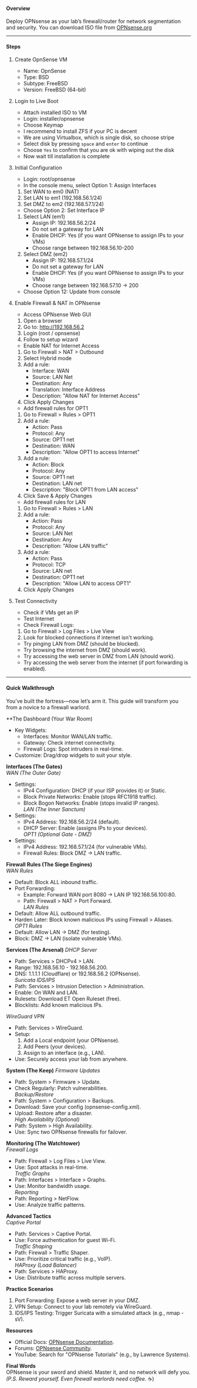 #### Overview  
Deploy OPNsense as your lab’s firewall/router for network segmentation and security.
You can download ISO file from [OPNsense.org](https://opnsense.org/)

---
#### Steps 
1. Create OpnSense VM  
   - Name: OpnSense
   - Type: BSD
   - Subtype: FreeBSD
   - Version: FreeBSD (64-bit) 

2. Login to Live Boot
   - Attach installed ISO to VM
   - Login:  installer/opnsense
   - Choose Keymap
   - I recommend to install ZFS if your PC is decent
   - We are using Virtualbox, which is single disk, so choose stripe
   - Select disk by pressing `space` and `enter` to continue
   - Choose `Yes` to confirm that you are ok with wiping out the disk
   - Now wait till installation is complete 

3. Initial Configuration  
   - Login: root/opnsense
   - In the console menu, select Option 1: Assign Interfaces  
    1. Set WAN to em0 (NAT)  
    2. Set LAN to em1 (192.168.56.1/24) 
    3. Set DMZ to em2 (192.168.57.1/24)
   -  Choose Option 2: Set Interface IP  
    1. Select LAN (em1)  
        - Assign IP: 192.168.56.2/24  
        - Do not set a gateway for LAN  
        - Enable DHCP: Yes (if you want OPNsense to assign IPs to your VMs)
        - Choose range between 192.168.56.10-200
    2. Select DMZ (em2)
        - Assign IP: 192.168.57.1/24  
        - Do not set a gateway for LAN  
        - Enable DHCP: Yes (if you want OPNsense to assign IPs to your VMs)
        - Choose range between 192.168.57.10 -> 200
   - Choose Option 12: Update from console

4. Enable Firewall & NAT in OPNsense
   - Access OPNsense Web GUI  
    1. Open a browser
    2. Go to: http://192.168.56.2  
    3. Login (root / opnsense)
    4. Follow to setup wizard
   - Enable NAT for Internet Access  
    1. Go to Firewall > NAT > Outbound  
    2. Select Hybrid mode  
    3. Add a rule:  
        - Interface: WAN  
        - Source: LAN Net  
        - Destination: Any  
        - Translation: Interface Address
        - Description: "Allow NAT for Internet Access"
    4. Click Apply Changes  
   - Add firewall rules for OPT1
    1.  Go to Firewall > Rules > OPT1
    2. Add a rule:  
        - Action: Pass
        - Protocol: Any  
        - Source: OPT1 net  
        - Destination: WAN  
        - Description: "Allow OPT1 to access Internet" 
    3. Add a rule:
        - Action: Block  
        - Protocol: Any  
        - Source: OPT1 net  
        - Destination: LAN net  
        - Description: "Block OPT1 from LAN access"  
    4. Click Save & Apply Changes    
   -  Add firewall rules for LAN  
    1. Go to Firewall > Rules > LAN  
    2. Add a rule:
        - Action: Pass  
        - Protocol: Any  
        - Source: LAN Net  
        - Destination: Any  
        - Description: "Allow LAN traffic"
    3. Add a rule:
        -  Action: Pass 
        - Protocol: TCP  
        - Source: LAN net  
        - Destination: OPT1 net  
        - Description: "Allow LAN to access OPT1"  
    4. Click Apply Changes  

5. Test Connectivity
   - Check if VMs get an IP  
   - Test Internet   
   - Check Firewall Logs:  
    1. Go to Firewall > Log Files > Live View  
    2. Look for blocked connections if internet isn't working. 
   - Try pinging LAN from DMZ (should be blocked).  
   - Try browsing the internet from DMZ (should work).  
   - Try accessing the web server in DMZ from LAN (should work).  
   - Try accessing the web server from the internet (if port forwarding is enabled).  

---
#### Quick Walkthrough  
You’ve built the fortress—now let’s arm it. This guide will transform you from a novice to a firewall warlord.  

**The Dashboard (Your War Room)  
- Key Widgets:  
  - Interfaces: Monitor WAN/LAN traffic.  
  - Gateway: Check internet connectivity.  
  - Firewall Logs: Spot intruders in real-time.  
- Customize: Drag/drop widgets to suit your style.  

**Interfaces (The Gates)**  
*WAN (The Outer Gate)*  
- Settings:  
  - IPv4 Configuration: DHCP (if your ISP provides it) or Static.  
  - Block Private Networks: Enable (stops RFC1918 traffic).  
  - Block Bogon Networks: Enable (stops invalid IP ranges).  
*LAN (The Inner Sanctum)*  
- Settings:  
  - IPv4 Address: 192.168.56.2/24 (default).  
  - DHCP Server: Enable (assigns IPs to your devices).  
*OPT1 (Optional Gate - DMZ)*  
- Settings:  
  - IPv4 Address: 192.168.57.1/24 (for vulnerable VMs).  
  - Firewall Rules: Block DMZ → LAN traffic.  

**Firewall Rules (The Siege Engines)**  
*WAN Rules*  
- Default: Block ALL inbound traffic.  
- Port Forwarding:  
  - Example: Forward WAN port 8080 → LAN IP 192.168.56.100:80.  
  - Path: Firewall > NAT > Port Forward.  
*LAN Rules*  
- Default: Allow ALL outbound traffic.  
- Harden Later: Block known malicious IPs using Firewall > Aliases.  
*OPT1 Rules*  
- Default: Allow LAN → DMZ (for testing).  
- Block: DMZ → LAN (isolate vulnerable VMs).  

**Services (The Arsenal)**
*DHCP Server*  
- Path: Services > DHCPv4 > LAN.  
- Range: 192.168.56.10 - 192.168.56.200.  
- DNS: 1.1.1.1 (Cloudflare) or 192.168.56.2 (OPNsense).  
*Suricata IDS/IPS*  
- Path: Services > Intrusion Detection > Administration.  
- Enable: On WAN and LAN.  
- Rulesets: Download ET Open Ruleset (free).  
- Blocklists: Add known malicious IPs.  

*WireGuard VPN*  
- Path: Services > WireGuard.  
- Setup:  
  1. Add a Local endpoint (your OPNsense).  
  2. Add Peers (your devices).  
  3. Assign to an interface (e.g., LAN).  
- Use: Securely access your lab from anywhere.  

**System (The Keep)** 
*Firmware Updates*
- Path: System > Firmware > Update.  
- Check Regularly: Patch vulnerabilities.  
*Backup/Restore*  
- Path: System > Configuration > Backups.  
- Download: Save your config (opnsense-config.xml).  
- Upload: Restore after a disaster.  
*High Availability (Optional)*  
- Path: System > High Availability.  
- Use: Sync two OPNsense firewalls for failover.  

**Monitoring (The Watchtower)**  
*Firewall Logs* 
- Path: Firewall > Log Files > Live View.  
- Use: Spot attacks in real-time.  
*Traffic Graphs*  
- Path: Interfaces > Interface > Graphs.  
- Use: Monitor bandwidth usage.  
*Reporting*  
- Path: Reporting > NetFlow.  
- Use: Analyze traffic patterns.  

**Advanced Tactics**  
*Captive Portal*  
- Path: Services > Captive Portal.  
- Use: Force authentication for guest Wi-Fi.  
*Traffic Shaping*  
- Path: Firewall > Traffic Shaper.  
- Use: Prioritize critical traffic (e.g., VoIP).  
*HAProxy (Load Balancer)*  
- Path: Services > HAProxy.  
- Use: Distribute traffic across multiple servers.  

**Practice Scenarios** 
1. Port Forwarding: Expose a web server in your DMZ.  
2. VPN Setup: Connect to your lab remotely via WireGuard.  
3. IDS/IPS Testing: Trigger Suricata with a simulated attack (e.g., nmap -sV).  

**Resources**  
- Official Docs: [OPNsense Documentation](https://docs.opnsense.org/).  
- Forums: [OPNsense Community](https://forum.opnsense.org/).  
- YouTube: Search for "OPNsense Tutorials" (e.g., by Lawrence Systems).  

**Final Words**  
OPNsense is your sword and shield. Master it, and no network will defy you.
*(P.S. Reward yourself. Even firewall warlords need coffee.* ☕️)

